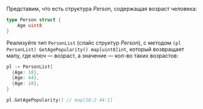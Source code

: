 
Представим, что есть структура *Person*, содержащая возраст человека:

```go
type Person struct {
	Age uint8
}
```

Реализуйте тип `PersonList` (слайс структур *Person*), с методом `(pl PersonList) GetAgePopularity() map[uint8]int`, который возвращает мапу, где ключ — возраст, а значение — кол-во таких возрастов:

```go
pl := PersonList{
  {Age: 18},
  {Age: 44},
  {Age: 18},
}

pl.GetAgePopularity() // map[18:2 44:1]
```
